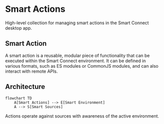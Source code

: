 # Smart Actions

High-level collection for managing smart actions in the Smart Connect desktop app.

## Smart Action

A smart action is a reusable, modular piece of functionality that can be executed within the Smart Connect environment. It can be defined in various formats, such as ES modules or CommonJS modules, and can also interact with remote APIs.
## Architecture
```mermaid
flowchart TD
	A[Smart Actions] --> E[Smart Environment]
	A --> S[Smart Sources]
```
Actions operate against sources with awareness of the active environment.
